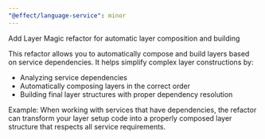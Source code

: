 ```yaml
---
"@effect/language-service": minor
---
```


Add Layer Magic refactor for automatic layer composition and building

This refactor allows you to automatically compose and build layers based on service dependencies. It helps simplify complex layer constructions by:
- Analyzing service dependencies
- Automatically composing layers in the correct order
- Building final layer structures with proper dependency resolution

Example: When working with services that have dependencies, the refactor can transform your layer setup code into a properly composed layer structure that respects all service requirements.